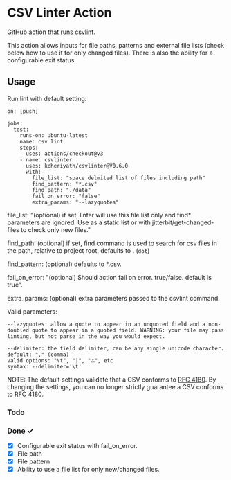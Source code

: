 # CSV Linter Action

GitHub action that runs [csvlint](https://github.com/Clever/csvlint).

This action allows inputs for file paths, patterns and external file lists (check below how to use it for only changed files). There is also the ability for a configurable exit status.


## Usage

Run lint with default setting:

```
on: [push]

jobs:
  test:
    runs-on: ubuntu-latest
    name: csv lint
    steps:
    - uses: actions/checkout@v3
    - name: csvlinter
      uses: kcheriyath/csvlinter@V0.6.0
      with:
        file_list: "space delmited list of files including path"
        find_pattern: "*.csv"
        find_path: "./data"
        fail_on_error: "false"
        extra_params: "--lazyquotes"
```


file_list: "(optional) if set, linter will use this file list only and find* parameters are ignored. Use as a static list or with jitterbit/get-changed-files to check only new files."

find_path: (optional) if set, find command is used to search for csv files in the path, relative to project root. defaults to . (`dot`)

find_pattern: (optional) defaults to *.csv.

fail_on_error: "(optional) Should action fail on error. true/false. default is true".

extra_params: (optional) extra parameters passed to the csvlint command.

Valid parameters: 

    --lazyquotes: allow a quote to appear in an unquoted field and a non-doubled quote to appear in a quoted field. WARNING: your file may pass linting, but not parse in the way you would expect.

    --delimiter: the field delimiter, can be any single unicode character.
    default: "," (comma)
    valid options: "\t", "|", "ஃ", etc
    syntax: --delimiter='\t'

NOTE: The default settings validate that a CSV conforms to [RFC 4180](https://tools.ietf.org/html/rfc4180). By changing the settings, you can no longer strictly guarantee a CSV conforms to RFC 4180.


### Todo



### Done ✓

- [x] Configurable exit status with fail_on_error.
- [x] File path 
- [x] File pattern 
- [x] Ability to use a file list for only new/changed files.  
